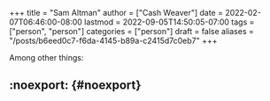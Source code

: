 +++
title = "Sam Altman"
author = ["Cash Weaver"]
date = 2022-02-07T06:46:00-08:00
lastmod = 2022-09-05T14:50:05-07:00
tags = ["person", "person"]
categories = ["person"]
draft = false
aliases = "/posts/b6eed0c7-f6da-4145-b89a-c2415d7c0eb7"
+++

Among other things:


## :noexport: {#noexport}
